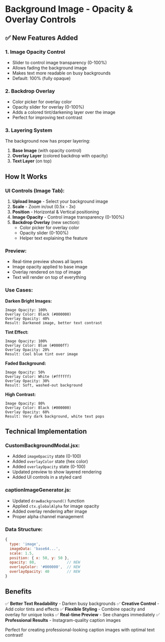 # Background Image - Opacity & Overlay Controls

## ✅ New Features Added

### 1. **Image Opacity Control**
- Slider to control image transparency (0-100%)
- Allows fading the background image
- Makes text more readable on busy backgrounds
- Default: 100% (fully opaque)

### 2. **Backdrop Overlay**
- Color picker for overlay color
- Opacity slider for overlay (0-100%)
- Adds a colored tint/darkening layer over the image
- Perfect for improving text contrast

### 3. **Layering System**
The background now has proper layering:
1. **Base Image** (with opacity control)
2. **Overlay Layer** (colored backdrop with opacity)
3. **Text Layer** (on top)

## How It Works

### UI Controls (Image Tab):
1. **Upload Image** - Select your background image
2. **Scale** - Zoom in/out (0.5x - 3x)
3. **Position** - Horizontal & Vertical positioning
4. **Image Opacity** - Control image transparency (0-100%)
5. **Backdrop Overlay** (new section):
   - Color picker for overlay color
   - Opacity slider (0-100%)
   - Helper text explaining the feature

### Preview:
- Real-time preview shows all layers
- Image opacity applied to base image
- Overlay rendered on top of image
- Text will render on top of everything

### Use Cases:

**Darken Bright Images:**
```
Image Opacity: 100%
Overlay Color: Black (#000000)
Overlay Opacity: 40%
Result: Darkened image, better text contrast
```

**Tint Effect:**
```
Image Opacity: 100%
Overlay Color: Blue (#0000ff)
Overlay Opacity: 20%
Result: Cool blue tint over image
```

**Faded Background:**
```
Image Opacity: 50%
Overlay Color: White (#ffffff)
Overlay Opacity: 30%
Result: Soft, washed-out background
```

**High Contrast:**
```
Image Opacity: 80%
Overlay Color: Black (#000000)
Overlay Opacity: 60%
Result: Very dark background, white text pops
```

## Technical Implementation

### CustomBackgroundModal.jsx:
- Added `imageOpacity` state (0-100)
- Added `overlayColor` state (hex color)
- Added `overlayOpacity` state (0-100)
- Updated preview to show layered rendering
- Added UI controls in a styled card

### captionImageGenerator.js:
- Updated `drawBackground()` function
- Applied `ctx.globalAlpha` for image opacity
- Added overlay rendering after image
- Proper alpha channel management

### Data Structure:
```javascript
{
  type: 'image',
  imageData: 'base64...',
  scale: 1.5,
  position: { x: 50, y: 50 },
  opacity: 80,              // NEW
  overlayColor: '#000000',  // NEW
  overlayOpacity: 40        // NEW
}
```

## Benefits

✅ **Better Text Readability** - Darken busy backgrounds
✅ **Creative Control** - Add color tints and effects
✅ **Flexible Styling** - Combine opacity and overlay for unique looks
✅ **Real-time Preview** - See changes immediately
✅ **Professional Results** - Instagram-quality caption images

Perfect for creating professional-looking caption images with optimal text contrast!
